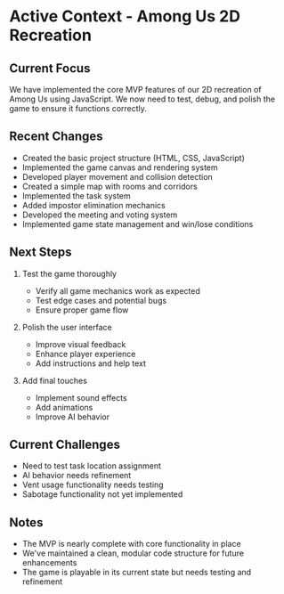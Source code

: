 # Active Context - Among Us 2D Recreation

## Current Focus
We have implemented the core MVP features of our 2D recreation of Among Us using JavaScript. We now need to test, debug, and polish the game to ensure it functions correctly.

## Recent Changes
- Created the basic project structure (HTML, CSS, JavaScript)
- Implemented the game canvas and rendering system
- Developed player movement and collision detection
- Created a simple map with rooms and corridors
- Implemented the task system
- Added impostor elimination mechanics
- Developed the meeting and voting system
- Implemented game state management and win/lose conditions

## Next Steps
1. Test the game thoroughly
   - Verify all game mechanics work as expected
   - Test edge cases and potential bugs
   - Ensure proper game flow

2. Polish the user interface
   - Improve visual feedback
   - Enhance player experience
   - Add instructions and help text

3. Add final touches
   - Implement sound effects
   - Add animations
   - Improve AI behavior

## Current Challenges
- Need to test task location assignment
- AI behavior needs refinement
- Vent usage functionality needs testing
- Sabotage functionality not yet implemented

## Notes
- The MVP is nearly complete with core functionality in place
- We've maintained a clean, modular code structure for future enhancements
- The game is playable in its current state but needs testing and refinement
